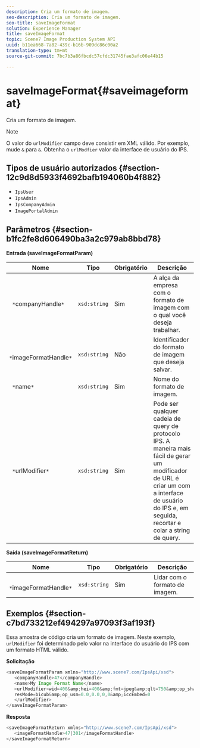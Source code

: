 ```yaml
---
description: Cria um formato de imagem.
seo-description: Cria um formato de imagem.
seo-title: saveImageFormat
solution: Experience Manager
title: saveImageFormat
topic: Scene7 Image Production System API
uuid: b11ea668-7a82-439c-b16b-909dc86c00a2
translation-type: tm+mt
source-git-commit: 7bc7b3a86fbcdc57cfdc31745fae3afc06e44b15

---
```



# saveImageFormat{#saveimageformat}

Cria um formato de imagem.

>[!NOTE]
>
>O valor do `urlModifier` campo deve consistir em XML válido. Por exemplo, mude `&` para `&`. Obtenha o `urlModfier` valor da interface de usuário do IPS.

## Tipos de usuário autorizados {#section-12c9d8d5933f4692bafb194060b4f882}

* `IpsUser`
* `IpsAdmin`
* `IpsCompanyAdmin`
* `ImagePortalAdmin`

## Parâmetros {#section-b1fc2fe8d606490ba3a2c979ab8bbd78}

**Entrada (saveImageFormatParam)**

| Nome | Tipo | Obrigatório | Descrição |
|---|---|---|---|
| ` *`companyHandle`*` | `xsd:string` | Sim | A alça da empresa com o formato de imagem com o qual você deseja trabalhar. |
| ` *`imageFormatHandle`*` | `xsd:string` | Não | Identificador do formato de imagem que deseja salvar. |
| ` *`name`*` | `xsd:string` | Sim | Nome do formato de imagem. |
| ` *`urlModifier`*` | `xsd:string` | Sim | Pode ser qualquer cadeia de query de protocolo IPS. A maneira mais fácil de gerar um modificador de URL é criar um com a interface de usuário do IPS e, em seguida, recortar e colar a string de query. |

**Saída (saveImageFormatReturn)**

| Nome | Tipo | Obrigatório | Descrição |
|---|---|---|---|
| ` *`imageFormatHandle`*` | `xsd:string` | Sim | Lidar com o formato de imagem. |

## Exemplos {#section-c7bd733212ef494297a97093f3af193f}

Essa amostra de código cria um formato de imagem. Neste exemplo, `urlModifier` foi determinado pelo valor na interface do usuário do IPS com um formato HTML válido.

**Solicitação**

```java
<saveImageFormatParam xmlns="http://www.scene7.com/IpsApi/xsd"> 
   <companyHandle>47</companyHandle> 
   <name>My Image Format Name</name> 
   <urlModifier>wid=400&amp;hei=400&amp;fmt=jpeg&amp;qlt=750&amp;op_sharpen=0&amp; 
   resMode=bicub&amp;op_usm=0.0,0.0,0,0&amp;iccEmbed=0 
   </urlModifier> 
</saveImageFormatParam>
```

**Resposta**

```java
<saveImageFormatReturn xmlns="http://www.scene7.com/IpsApi/xsd"> 
   <imageFormatHandle>47|301</imageFormatHandle> 
</saveImageFormatReturn>
```

